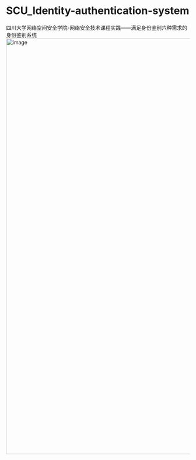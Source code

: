 # SCU_Identity-authentication-system
四川大学网络空间安全学院-网络安全技术课程实践——满足身份鉴别六种需求的身份鉴别系统
<img width="1138" alt="image" src="https://github.com/02lxc/SCU_Identity-authentication-system/assets/100930932/e0f03dad-7c6f-4c2a-b7c3-858e64bf80ca">
